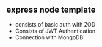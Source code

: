 ## express node template 
- consists of basic auth with ZOD 
- Consists of JWT Authentication
- Connection with MongoDB
